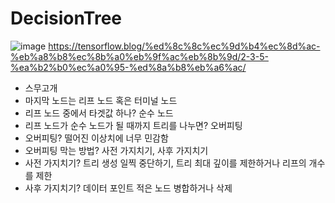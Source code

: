 # DecisionTree 
![image](https://tensorflowkorea.files.wordpress.com/2017/06/2-26.png?w=1250)
https://tensorflow.blog/%ed%8c%8c%ec%9d%b4%ec%8d%ac-%eb%a8%b8%ec%8b%a0%eb%9f%ac%eb%8b%9d/2-3-5-%ea%b2%b0%ec%a0%95-%ed%8a%b8%eb%a6%ac/
- 스무고개
- 마지막 노드는 리프 노드 혹은 터미널 노드
- 리프 노드 중에서 타겟값 하나? 순수 노드
- 리프 노드가 순수 노드가 될 때까지 트리를 나누면? 오버피팅
- 오버피팅? 떨어진 이상치에 너무 민감함
- 오버피팅 막는 방법? 사전 가지치기, 사후 가지치기
- 사전 가지치기? 트리 생성 일찍 중단하기, 트리 최대 깊이를 제한하거나 리프의 개수를 제한
- 사후 가지치기? 데이터 포인트 적은 노드 병합하거나 삭제




